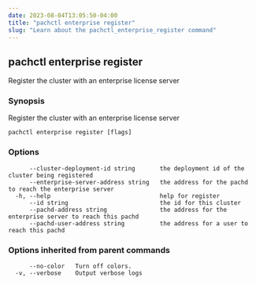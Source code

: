 ```yaml
---
date: 2023-08-04T13:05:50-04:00
title: "pachctl enterprise register"
slug: "Learn about the pachctl_enterprise_register command"
---
```


## pachctl enterprise register

Register the cluster with an enterprise license server

### Synopsis

Register the cluster with an enterprise license server

```
pachctl enterprise register [flags]
```

### Options

```
      --cluster-deployment-id string       the deployment id of the cluster being registered
      --enterprise-server-address string   the address for the pachd to reach the enterprise server
  -h, --help                               help for register
      --id string                          the id for this cluster
      --pachd-address string               the address for the enterprise server to reach this pachd
      --pachd-user-address string          the address for a user to reach this pachd
```

### Options inherited from parent commands

```
      --no-color   Turn off colors.
  -v, --verbose    Output verbose logs
```

